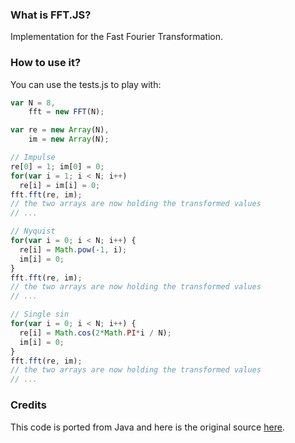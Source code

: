 ### What is FFT.JS?
Implementation for the Fast Fourier Transformation.
### How to use it?
You can use the tests.js to play with:
 ```javascript
 var N = 8,
 	 fft = new FFT(N);

 var re = new Array(N),
	 im = new Array(N);

 // Impulse
 re[0] = 1; im[0] = 0;
 for(var i = 1; i < N; i++)
   re[i] = im[i] = 0;
 fft.fft(re, im);
 // the two arrays are now holding the transformed values
 // ...

 // Nyquist
 for(var i = 0; i < N; i++) {
   re[i] = Math.pow(-1, i);
   im[i] = 0;
 }
 fft.fft(re, im);
 // the two arrays are now holding the transformed values
 // ...

 // Single sin
 for(var i = 0; i < N; i++) {
   re[i] = Math.cos(2*Math.PI*i / N);
   im[i] = 0;
 }
 fft.fft(re, im);
 // the two arrays are now holding the transformed values
 // ...
 ```
### Credits
This code is ported from Java and here is the original source [here](http://www.ee.columbia.edu/~ronw/code/MEAPsoft/doc/html/FFT_8java-source.html).